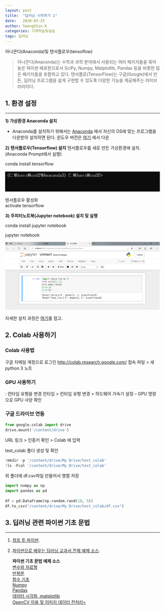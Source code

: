 ```yaml
---
layout: post
title:  "딥러닝 시작하기 1"
date:   2020-03-25
author: SeongShin.K
categories: 기계학습및실습
tags: 딥러닝
---
```



아나콘다(Anaconda)및 텐서플로우(tensoflow) 


> 아나콘다(Anaconda)는 수학과 과학 분야에서 사용되는 여러 패키지들을 묶어 놓은 파이썬 배포판으로서 SciPy, Numpy, Matplotlib, Pandas 등을 비롯한 많은 패키지들을 포함하고 있다. 텐서플로(TensorFlow)는 구글(Google)에서 만든, 딥러닝 프로그램을 쉽게 구현할 수 있도록 다양한 기능을 제공해주는 라이브러리이다.

##  1. 환경 설정
---
<b>1) 가상환경 Anaconda 설치</b>

* Anaconda를 설치하기 위해서는 [Anaconda]( https://www.anaconda.com/) 에서 자신의 OS에 맞는 프로그램을 다운받아 설치하면 된다. 윈도우 버전은 [여기](https://repo.continuum.io/archive/Anaconda3-4.2.0-Windows-x86_64.exe) 에서 다운


<b>2) 텐서플로우(Tensorflow) 설치</b>
텐서플로우를 새로 만든 가상환경에 설치.(Anaconda Prompt에서 실행)

conda install tensorflow <br>  
<img src = "/assets/Tensorflow_install.gif" width="520"/>

텐서플로우 활성화<br>
activate tensorflow

<b>3) 주피터노트북(Jupyter notebook) 설치 및 실행</b>

conda install jupyter notebook

jupyter notebook

<img src = "/assets/jupyter.png">

자세한 설치 과정은 [여기](https://tensorflow.blog/윈도우즈에-아나콘다-텐서플로우-설치하기/)를 참고.

## 2. Colab 사용하기

### Colab 사용법 

구글 지메일 계정으로 로그인
http://colab.research.google.com/ 접속
파일 > 새 python 3 노트 

### GPU 사용하기
: 런타임 유형을 변경
런타임 > 런타임 유형 변경 > 하드웨어 가속기 설정 – GPU 명령으로 GPU 사양 확인

### 구글 드라이브 연동
```python
from google.colab import drive
drive.mount('/content/drive')
``` 
URL 링크 > 인증키 확인 > Colab 에 입력

test_colab 폴더 생성 및 확인
```python
!mkdir -p '/content/drive/My Drive/test_colab'
!ls -Fcal '/content/drive/My Drive/test_colab'
``` 
위 폴더에 df.csv파일 만들어서 행렬 저장 
```python
import numpy as np
import pandas as pd

df = pd.DataFrame(np.random.rand(10, 5))
df.to_csv("/content/drive/My Drive/test_colab/df.csv")
``` 
## 3. 딥러닝 관련 파이썬 기초 문법
---
1. [점프 투 파이썬](https://wikidocs.net/4307).
2. [파이썬으로 배우는 딥러닝 교과서 전체 예제 소스](http://www.hanbit.co.kr/lib/examFileDown.php?hed_idx=4496).

   <b>파이썬 기초 문법 예제 소스</b><br>
   [변수와 자료형](https://github.com/kss0222/kss0222.github.io/blob/master/assets/4%EC%9E%A5.ipynb) <br>
   [반복문](https://github.com/kss0222/kss0222.github.io/blob/master/assets/5%EC%9E%A5.ipynb) <br>
   [함수 기초](https://github.com/kss0222/kss0222.github.io/blob/master/assets/6%EC%9E%A5.ipynb) <br>
   [Numpy](https://github.com/kss0222/kss0222.github.io/blob/master/assets/7%EC%9E%A5.ipynb) <br>
   [Pandas](https://github.com/kss0222/kss0222.github.io/blob/master/assets/8%EC%9E%A5.ipynb) <br>
   [데이터 시각화, matplotlib](https://github.com/kss0222/kss0222.github.io/blob/master/assets/11%EC%9E%A5.ipynb) <br>
   [OpenCV 이용 및 이미지 데이터 전처리<](https://github.com/kss0222/kss0222.github.io/blob/master/assets/15%EC%9E%A5.ipynb) <br>
  
